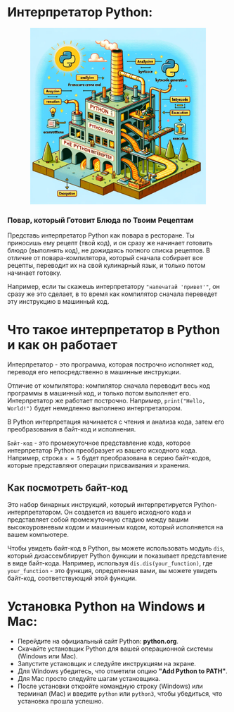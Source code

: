 <h1>Интерпретатор Python:</h1>

<p align="center">
  <img src="imgs/interpreter.png" width="400">
</p>

### Повар, который Готовит Блюда по Твоим Рецептам

Представь интерпретатор Python как повара в ресторане. Ты приносишь ему рецепт (твой код), и он сразу же начинает готовить блюдо (выполнять код), не дожидаясь полного списка рецептов. В отличие от повара-компилятора, который сначала собирает все рецепты, переводит их на свой кулинарный язык, и только потом начинает готовку. 

Например, если ты скажешь интерпретатору `"напечатай 'привет'"`, он сразу же это сделает, в то время как компилятор сначала переведет эту инструкцию в машинный код.

# Что такое интерпретатор в Python и как он работает

Интерпретатор - это программа, которая построчно исполняет код, переводя его непосредственно в машинные инструкции.

Отличие от компилятора: компилятор сначала переводит весь код программы в машинный код, и только потом выполняет его. Интерпретатор же работает построчно. Например, `print("Hello, World!")` будет немедленно выполнено интерпретатором.

В Python интерпретация начинается с чтения и анализа кода, затем его преобразования в байт-код и исполнения.

`Байт-код` - это промежуточное представление кода, которое интерпретатор Python преобразует из вашего исходного кода. Например, строка `x = 5` будет преобразована в серию байт-кодов, которые представляют операции присваивания и хранения.

## Как посмотреть байт-код

Это набор бинарных инструкций, который интерпретируется Python-интерпретатором. Он создается из вашего исходного кода и представляет собой промежуточную стадию между вашим высокоуровневым кодом и машинным кодом, который исполняется на вашем компьютере.

Чтобы увидеть байт-код в Python, вы можете использовать модуль `dis`, который дизассемблирует Python функции и показывает представление в виде байт-кода. Например, используя `dis.dis(your_function)`, где `your_function` - это функция, определенная вами, вы можете увидеть байт-код, соответствующий этой функции.

# Установка Python на Windows и Mac:

- Перейдите на официальный сайт Python: **python.org**.
- Скачайте установщик Python для вашей операционной системы (Windows или Mac).
- Запустите установщик и следуйте инструкциям на экране.
- Для Windows убедитесь, что отметили опцию **"Add Python to PATH"**.
- Для Mac просто следуйте шагам установщика.
- После установки откройте командную строку (Windows) или терминал (Mac) и введите `python` или `python3`, чтобы убедиться, что установка прошла успешно.
